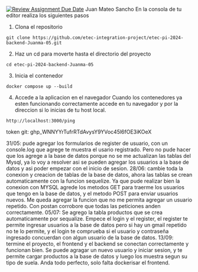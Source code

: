 [![Review Assignment Due Date](https://classroom.github.com/assets/deadline-readme-button-24ddc0f5d75046c5622901739e7c5dd533143b0c8e959d652212380cedb1ea36.svg)](https://classroom.github.com/a/8aC6QzV2)
Juan Mateo Sancho
En la consola de tu editor realiza los siguientes pasos
1. Clona el repositorio

  ```
  git clone https://github.com/etec-integration-project/etec-pi-2024-backend-Juanma-05.git
  ```
2. Haz un cd para moverte hasta el directorio del proyecto
  ```
  cd etec-pi-2024-backend-Juanma-05
  ```
  
3. Inicia el contenedor
  ```
  docker compose up --build
  ```  
4. Accede a la aplicacion en el navegador
  Cuando los contenedores ya esten funcionando correctamente accede en tu navegador y por la direccion si lo inicias de tu host local. 
  ```
  http://localhost:3000/ping
  ```

token git: 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

31/05: pude agregar los formularios de register de usuario, con un console.log que agrege te muestra el usario registrado. Pero no pude hacer que los agrege a la base de datos porque no se me actualizan las tablas del Mysql, ya lo voy a resolver asi se pueden agregar los usuarios a la base de datos y asi poder empezar con el inicio de sesion. 
28/06: cambie toda la conexion y creacion de tablas de la base de datos, ahora las tablas se crean automaticamente con la funcion sequelize. Ya que pude realizar bien la conexion con MYSQL agrede los metodos GET para traerme los usuarios que tengo en la base de datos, y el metodo POST para enviar usuarios nuevos. Me queda agregar la funcion que no me permita agregar un usuario repetido. Con postan corrobore que todas las peticiones anden correctamente.
05/07: Se agrego la tabla productos que se crea automaticamente por sequalize. Empece el login y el register, el register te permite ingresar usuarios a la base de datos pero si hay un gmail repetido no te lo permite, y el login te comprueba si el usuario y contraseña ingresado concuerdan con algun usuario de la base de datos. 
13/09: termine el proyecto, el frontend y el backend se conectan correctamente y funcionan bien. Se puede agragar un nuevo usuario y iniciar sesion, y te permite cargar productos a la base de datos y luego los muestra segun su tipo de suela. Anda todo perfecto, solo falta dockerisar el frontend.